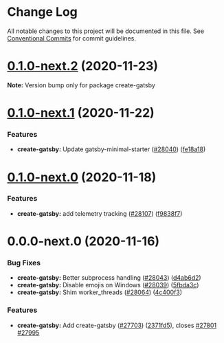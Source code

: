 # Change Log

All notable changes to this project will be documented in this file.
See [Conventional Commits](https://conventionalcommits.org) for commit guidelines.

# [0.1.0-next.2](https://github.com/gatsbyjs/gatsby/compare/create-gatsby@0.1.0-next.1...create-gatsby@0.1.0-next.2) (2020-11-23)

**Note:** Version bump only for package create-gatsby

# [0.1.0-next.1](https://github.com/gatsbyjs/gatsby/compare/create-gatsby@0.1.0-next.0...create-gatsby@0.1.0-next.1) (2020-11-22)

### Features

- **create-gatsby:** Update gatsby-minimal-starter ([#28040](https://github.com/gatsbyjs/gatsby/issues/28040)) ([fe18a18](https://github.com/gatsbyjs/gatsby/commit/fe18a18812276c19c2bef654f08039f1037113f7))

# [0.1.0-next.0](https://github.com/gatsbyjs/gatsby/compare/create-gatsby@0.0.0-next.0...create-gatsby@0.1.0-next.0) (2020-11-18)

### Features

- **create-gatsby:** add telemetry tracking ([#28107](https://github.com/gatsbyjs/gatsby/issues/28107)) ([f9838f7](https://github.com/gatsbyjs/gatsby/commit/f9838f7233057841ac705427ba5b6ca95e9678ac))

# 0.0.0-next.0 (2020-11-16)

### Bug Fixes

- **create-gatsby:** Better subprocess handling ([#28043](https://github.com/gatsbyjs/gatsby/issues/28043)) ([d4ab6d2](https://github.com/gatsbyjs/gatsby/commit/d4ab6d27aadd11c22622ec36f4ba0ecfcb908703))
- **create-gatsby:** Disable emojis on Windows ([#28039](https://github.com/gatsbyjs/gatsby/issues/28039)) ([5fbda3c](https://github.com/gatsbyjs/gatsby/commit/5fbda3ccd93f76f30bbacb861760d10b7087436f))
- **create-gatsby:** Shim worker_threads ([#28064](https://github.com/gatsbyjs/gatsby/issues/28064)) ([4c400f3](https://github.com/gatsbyjs/gatsby/commit/4c400f35f37d31a939e81b0dbf23f3023d5885a5))

### Features

- **create-gatsby:** Add create-gatsby ([#27703](https://github.com/gatsbyjs/gatsby/issues/27703)) ([2371fd5](https://github.com/gatsbyjs/gatsby/commit/2371fd584d6824444d93f8667c45421c34aa5f54)), closes [#27801](https://github.com/gatsbyjs/gatsby/issues/27801) [#27995](https://github.com/gatsbyjs/gatsby/issues/27995)
